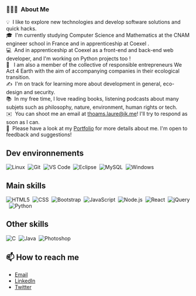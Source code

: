 ### 👨🏻‍💻 &nbsp;About Me

💡 &nbsp;I like to explore new technologies and develop software solutions and quick hacks.\
🎓 &nbsp;I'm currently studying Computer Science and Mathematics at the CNAM engineer school in France and in apprenticeship at Coexel .\
💻 &nbsp;And in apprenticeship at Coexel as a front-end and back-end web developer, and I'm working on Python projects too !\
🌱 &nbsp; I am also a member of the collective of responsible entrepreneurs We Act 4 Earth with the aim of accompanying companies in their ecological transition.\
✍️ &nbsp;I'm on track for learning more about development in general, eco-design and security.\
📚 &nbsp;In my free time, I love reading books, listening podcasts about many subjets such as philosophy, nature, environment, human rights or tech.\
✉️ &nbsp;You can shoot me an email at thoams.laure@ik.me! I'll try to respond as soon as I can.\
📄 &nbsp;Please have a look at my [Portfolio](https://thomaslaure.fr/) for more details about me. I'm open to feedback and suggestions!

## Dev environnements
![Linux](https://img.shields.io/badge/-Linux-000000?style=flat-square&logo=linux)&nbsp;
![Git](https://img.shields.io/badge/-Git-000000?style=flat-square&logo=git)&nbsp;
![VS Code](https://img.shields.io/badge/-Visual%20Studio%20Code-000000?style=flat-square&logo=visual-studio-code)&nbsp;
![Eclipse](https://img.shields.io/badge/-Eclipse-000000?style=flat-square&logo=eclipse-ide)&nbsp;
![MySQL](https://img.shields.io/badge/-MySQL-black?style=flat-square&logo=mysql)&nbsp;
![Windows](http://img.shields.io/badge/-Windows-000000?style=flat-square&logo=windows)&nbsp;

## Main skills
![HTML5](https://img.shields.io/badge/-HTML5-000000?style=flat-square&logo=HTML5)&nbsp;
![CSS](https://img.shields.io/badge/-CSS-000000?style=flat-square&logo=CSS3)&nbsp;
![Bootstrap](https://img.shields.io/badge/-Bootstrap-000000?style=flat-square&logo=bootstrap)&nbsp;
![JavaScript](https://img.shields.io/badge/-JavaScript-000000?style=flat-square&logo=javascript)&nbsp;
![Node.js](https://img.shields.io/badge/-Node.js-000000?style=flat-square&logo=node.js)&nbsp;
![React](https://img.shields.io/badge/-React-000000?style=flat-square&logo=React)&nbsp;
![jQuery](https://img.shields.io/badge/-jQuery-000000?style=flat-square&logo=jQuery)&nbsp;
![Python](https://img.shields.io/badge/-Python-000000?style=flat-square&logo=python)&nbsp;

## Other skills
![C](https://img.shields.io/badge/-C-000000?style=flat-square&logo=C)&nbsp;
![Java](https://img.shields.io/badge/-Java-000000?style=flat-square&logo=Java&logoColor=007396)&nbsp;
![Photoshop](https://img.shields.io/badge/-Photoshop-000000?style=flat-square&logo=adobe-photoshop)&nbsp;

## 📫 How to reach me
- [Email](thomas.laure@ik.me)
- [LinkedIn](https://www.linkedin.com/in/thomas-laure-developpeur-web/)
- [Twitter](https://twitter.com/laure_th)
